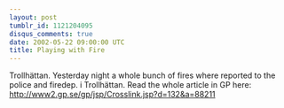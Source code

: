 ```yaml
---
layout: post
tumblr_id: 1121204095
disqus_comments: true
date: 2002-05-22 09:00:00 UTC
title: Playing with Fire
---
```


Trollhättan. Yesterday night a whole bunch of fires where reported to the police and firedep. i Trollhättan. Read the whole article in GP here:
<br/>
http://www2.gp.se/gp/jsp/Crosslink.jsp?d=132&a=88211
